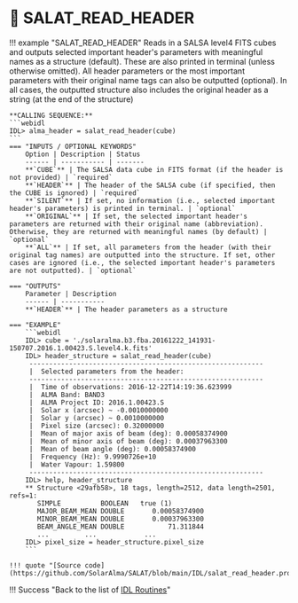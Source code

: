 # :low_brightness: SALAT_READ_HEADER

!!! example "SALAT_READ_HEADER"
	Reads in a SALSA level4 FITS cubes and outputs selected important header's parameters with meaningful names as a structure (default).
	These are also printed in terminal (unless otherwise omitted).
	All header parameters or the most important parameters with their original name tags can also be 
	outputted (optional).
	In all cases, the outputted structure also includes the original header as a string (at the end of the structure)
	
	**CALLING SEQUENCE:**
	```webidl
	IDL> alma_header = salat_read_header(cube)
	```
	=== "INPUTS / OPTIONAL KEYWORDS"
		Option | Description | Status
		------ | ----------- | -------
		**`CUBE`** | The SALSA data cube in FITS format (if the header is not provided) | `required`
		**`HEADER`** | The header of the SALSA cube (if specified, then the CUBE is ignored) | `required`
		**`SILENT`** | If set, no information (i.e., selected important header's parameters) is printed in terminal. | `optional`
		**`ORIGINAL`** | If set, the selected important header's parameters are returned with their original name (abbreviation). Otherwise, they are returned with meaningful names (by default) | `optional`
		**`ALL`** | If set, all parameters from the header (with their original tag names) are outputted into the structure. If set, other cases are ignored (i.e., the selected important header's parameters are not outputted). | `optional`
	
	=== "OUTPUTS"
		Parameter | Description
		------ | -----------
		**`HEADER`** | The header parameters as a structure
		
	=== "EXAMPLE"
		```webidl
		IDL> cube = './solaralma.b3.fba.20161222_141931-150707.2016.1.00423.S.level4.k.fits'
		IDL> header_structure = salat_read_header(cube)
		 -----------------------------------------------------------
		 |  Selected parameters from the header:
		 -----------------------------------------------------------
		 |  Time of observations: 2016-12-22T14:19:36.623999
		 |  ALMA Band: BAND3
		 |  ALMA Project ID: 2016.1.00423.S
		 |  Solar x (arcsec) ~ -0.0010000000
		 |  Solar y (arcsec) ~ 0.0010000000
		 |  Pixel size (arcsec): 0.32000000
		 |  Mean of major axis of beam (deg): 0.00058374900
		 |  Mean of minor axis of beam (deg): 0.00037963300
		 |  Mean of beam angle (deg): 0.00058374900
		 |  Frequency (Hz): 9.9990726e+10
		 |  Water Vapour: 1.59800
		 -----------------------------------------------------------
		IDL> help, header_structure
		** Structure <29afb58>, 18 tags, length=2512, data length=2501, refs=1:
		   SIMPLE          BOOLEAN   true (1)
		   MAJOR_BEAM_MEAN DOUBLE       0.00058374900
		   MINOR_BEAM_MEAN DOUBLE       0.00037963300
		   BEAM_ANGLE_MEAN DOUBLE           71.311844
		   ...		   ...			  ...
		IDL> pixel_size = header_structure.pixel_size
		```
	
	!!! quote "[Source code](https://github.com/SolarAlma/SALAT/blob/main/IDL/salat_read_header.pro)"

!!! Success "Back to the list of [IDL Routines](../idl.md)"